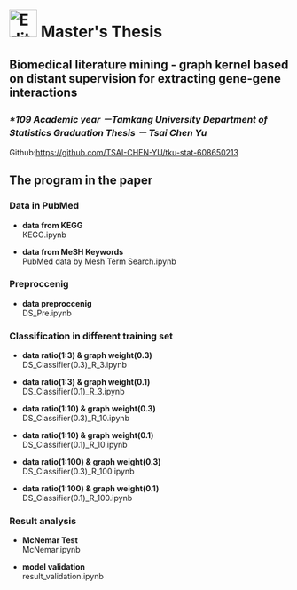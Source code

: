 # <img src="https://upload.wikimedia.org/wikipedia/zh/thumb/d/db/Tamkang_University_logo.svg/630px-Tamkang_University_logo.svg.png" alt="Editor" width="50"> Master's Thesis
## Biomedical literature mining - graph kernel based on distant supervision for extracting gene-gene interactions
### _*109 Academic year －Tamkang University Department of Statistics  Graduation Thesis － Tsai Chen Yu_

Github:https://github.com/TSAI-CHEN-YU/tku-stat-608650213

## The program in the paper  
### Data in PubMed
- **data from KEGG**  
KEGG.ipynb

- **data from MeSH Keywords**  
PubMed data by Mesh Term Search.ipynb

### Preproccenig
- **data preproccenig**  
DS_Pre.ipynb


### Classification in different training set 
- **data ratio(1:3) & graph weight(0.3)**  
DS_Classifier(0.3)_R_3.ipynb

- **data ratio(1:3) & graph weight(0.1)**  
DS_Classifier(0.1)_R_3.ipynb

- **data ratio(1:10) & graph weight(0.3)**  
DS_Classifier(0.3)_R_10.ipynb

- **data ratio(1:10) & graph weight(0.1)**  
DS_Classifier(0.1)_R_10.ipynb

- **data ratio(1:100) & graph weight(0.3)**  
DS_Classifier(0.3)_R_100.ipynb

- **data ratio(1:100) & graph weight(0.1)**  
DS_Classifier(0.1)_R_100.ipynb


### Result analysis
- **McNemar Test**  
McNemar.ipynb

- **model validation**  
result_validation.ipynb